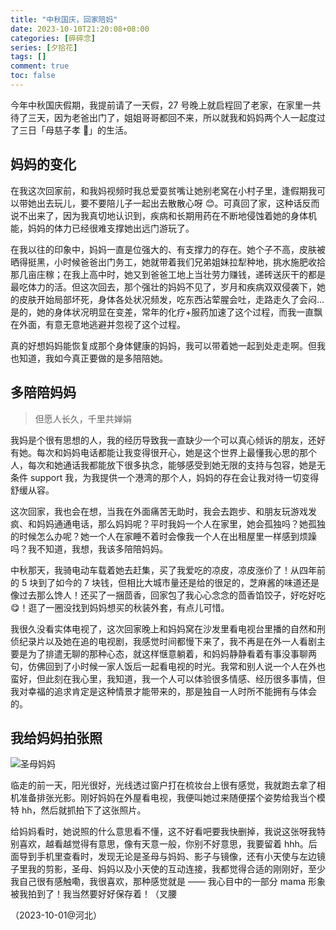 ```yaml
---
title: "中秋国庆，回家陪妈"
date: 2023-10-10T21:20:08+08:00
categories: [碎碎念]
series: [夕拾花]
tags: []
comment: true
toc: false
---
```


今年中秋国庆假期，我提前请了一天假，27 号晚上就启程回了老家，在家里一共待了三天，因为老爸出门了，姐姐哥哥都回不来，所以就我和妈妈两个人一起度过了三日「母慈子孝 🤗」的生活。

## 妈妈的变化

在我这次回家前，和我妈视频时我总爱耍贫嘴让她别老窝在小村子里，逢假期我可以带她出去玩儿，要不要陪儿子一起出去散散心呀 😊。可真回了家，这种话反而说不出来了，因为我真切地认识到，疾病和长期用药在不断地侵蚀着她的身体机能，妈妈的体力已经很难支撑她出远门游玩了。

在我以往的印象中，妈妈一直是位强大的、有支撑力的存在。她个子不高，皮肤被晒得挺黑，小时候爸爸出门务工，她就带着我们兄弟姐妹拉犁种地，挑水施肥收拾那几亩庄稼；在我上高中时，她又到爸爸工地上当壮劳力赚钱，递砖送灰干的都是最吃体力的活。但这次回去，那个强壮的妈妈不见了，岁月和疾病双双侵袭下，她的皮肤开始局部坏死，身体各处状况频发，吃东西沾荤腥会吐，走路走久了会闷... 是的，她的身体状况明显在变差，常年的化疗+服药加速了这个过程，而我一直飘在外面，有意无意地逃避并忽视了这个过程。

真的好想妈妈能恢复成那个身体健康的妈妈，我可以带着她一起到处走走啊。但我也知道，我如今真正要做的是多陪陪她。

## 多陪陪妈妈

> 但愿人长久，千里共婵娟

我妈是个很有思想的人，我的经历导致我一直缺少一个可以真心倾诉的朋友，还好有她。每次和妈妈电话都能让我变得很开心，她是这个世界上最懂我心思的那个人，每次和她通话我都能放下很多执念，能够感受到她无限的支持与包容，她是无条件 support 我，为我提供一个港湾的那个人，妈妈的存在会让我对待一切变得舒缓从容。

这次回家，我也会在想，当我在外面痛苦无助时，我会去跑步、和朋友玩游戏发疯、和妈妈通通电话，那么妈妈呢？平时我妈一个人在家里，她会孤独吗？她孤独的时候怎么办呢？她一个人在家睡不着时会像我一个人在出租屋里一样感到烦躁吗？我不知道，我想，我该多陪陪妈妈。

中秋那天，我骑电动车载着她去赶集，买了我爱吃的凉皮，凉皮涨价了！从四年前的 5 块到了如今的 7 块钱，但相比大城市量还是给的很足的，芝麻酱的味道还是像过去那么馋人！还买了一捆茴香，回家包了我心心念念的茴香馅饺子，好吃好吃 😋！逛了一圈没找到妈妈想买的秋装外套，有点儿可惜。

我很久没看实体电视了，这次回家晚上和妈妈窝在沙发里看电视台里播的自然和刑侦纪录片以及她在追的电视剧，我感觉时间都慢下来了，我不再是在外一人看剧主要是为了排遣无聊的那种心态，就这样惬意躺着，和妈妈静静看着有事没事聊两句，仿佛回到了小时候一家人饭后一起看电视的时光。我常和别人说一个人在外也蛮好，但此刻在我心里，我知道，我一个人可以体验很多情感、经历很多事情，但我对幸福的追求肯定是这种情景才能带来的，那是独自一人时所不能拥有与体会的。

## 我给妈妈拍张照

![](https://image.aetherhjf.com/images/202310102144224.jpg "圣母妈妈")

临走的前一天，阳光很好，光线透过窗户打在梳妆台上很有感觉，我就跑去拿了相机准备排张光影。刚好妈妈在外屋看电视，我便叫她过来随便摆个姿势给我当个模特 hh，然后就抓拍下了这张照片。

给妈妈看时，她说照的什么意思看不懂，这不好看吧要我快删掉，我说这张呀我特别喜欢，越看越觉得有意思，像有天意一般，你别不好意思，我要留着 hhh。后面导到手机里查看时，发现无论是圣母与妈妈、影子与镜像，还有小天使与左边镜子里我的剪影，圣母、妈妈以及小天使的互动连接，我都觉得合适的刚刚好，至少我自己很有感触嘞，我很喜欢，那种感觉就是 —— 我心目中的一部分 mama 形象被我拍到了！我当然要好好保存着！（叉腰

（2023-10-01@河北）
